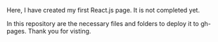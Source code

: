 Here, I have created my first React.js page.
It is not completed yet.

In this repository are the necessary files and folders to deploy it to gh-pages.
Thank you for visting.
